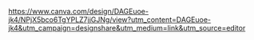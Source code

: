 https://www.canva.com/design/DAGEuoe-jk4/NPjX5bco6TgYPLZ7jjGJNg/view?utm_content=DAGEuoe-jk4&utm_campaign=designshare&utm_medium=link&utm_source=editor
